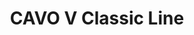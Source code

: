 --- 
title  : "CAVO V
        Classic Line "
category   : "Chiseling mortising units for CNC machines"
headline   : " "
short_desc : " Hinge mortising unit "
long_desc : " "
img   : "/images/000vfv042053662_cavo-v.387.png"
series : "/benz/wood/woodtoolingtechnologies/chiseling/"
link : "cavov"
---